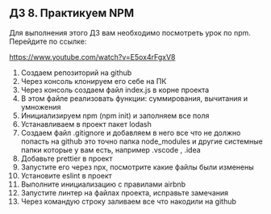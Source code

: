 ## ДЗ 8. Практикуем NPM

Для выполнения этого ДЗ вам необходимо посмотреть урок по npm.
Перейдите по ссылке:

https://www.youtube.com/watch?v=E5ox4rFgxV8

1. Создаем репозиторий на github
2. Через консоль клонируем его себе на ПК
3. Через консоль создаем файл index.js в корне проекта
4. В этом файле реализовать функции: суммирования, вычитания и умножения
5. Инициализируем npm (npm init) и заполняем все поля
6. Устанавливаем в проект пакет lodash
7. Создаем файл .gitignore и добавляем в него все что не должно попасть на github это точно папка node_modules и другие
   системные папки которые у вам есть, например .vscode , .idea
8. Добавьте prettier в проект
9. Запустите его через npx, посмотрите какие файлы были изменены
10. Установите eslint в проект
11. Выполните инициализацию с правилами airbnb
12. Запустите линтер на файлах проекта, исправьте замечания
13. Через командую строку заливаем все что накодили на github